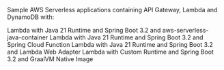 Sample AWS Serverless applications containing API Gateway, Lambda and DynamoDB with:

Lambda with Java 21 Runtime and Spring Boot 3.2 and aws-serverless-java-container
Lambda with Java 21 Runtime and Spring Boot 3.2 and Spring Cloud Function
Lambda with Java 21 Runtime and Spring Boot 3.2 and Lambda Web Adapter
Lambda with Custom Runtime and Spring Boot 3.2 and GraalVM Native Image